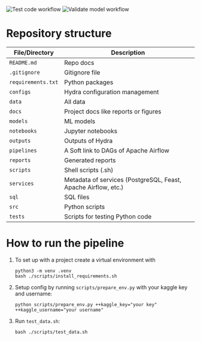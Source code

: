 ![Test code workflow](https://github.com/izalitzilant/mlopsiu_team4/actions/workflows/test-code.yaml/badge.svg)
![Validate model workflow](https://github.com/izalitzilant/mlopsiu_team4/actions/workflows/validate-model.yaml/badge.svg)

# Repository structure

| File/Directory        | Description                                               |
|-----------------------|-----------------------------------------------------------|
| `README.md`           | Repo docs                                                 |
| `.gitignore`          | Gitignore file                                            |
| `requirements.txt`    | Python packages                                           |
| `configs`             | Hydra configuration management                            |
| `data`                | All data                                                  |
| `docs`                | Project docs like reports or figures                      |
| `models`              | ML models                                                 |
| `notebooks`           | Jupyter notebooks                                         |
| `outputs`             | Outputs of Hydra                                          |
| `pipelines`           | A Soft link to DAGs of Apache Airflow                     |
| `reports`             | Generated reports                                         |
| `scripts`             | Shell scripts (.sh)                                       |
| `services`            | Metadata of services (PostgreSQL, Feast, Apache Airflow, etc.) |
| `sql`                 | SQL files                                                 |
| `src`                 | Python scripts                                            |
| `tests`               | Scripts for testing Python code                           |


# How to run the pipeline

1. To set up with a project create a virtual environment with

    ```shell
    python3 -m venv .venv
    bash ./scripts/install_requirements.sh
    ```

2. Setup config by running `scripts/prepare_env.py` with your kaggle key and username:

    ```shell
    python scripts/prepare_env.py ++kaggle_key="your key" ++kaggle_username="your username"
    ```

3. Run `test_data.sh`:
   ```shell
   bash ./scripts/test_data.sh
   ```
